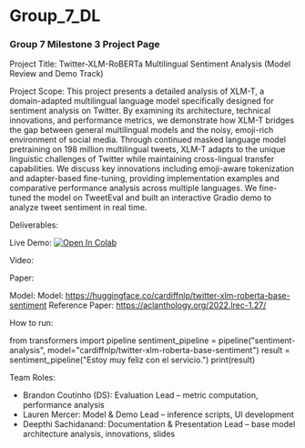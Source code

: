 # Group_7_DL
### Group 7 Milestone 3 Project Page




Project Title: Twitter-XLM-RoBERTa Multilingual Sentiment Analysis (Model Review and Demo Track)

Project Scope: This project presents a detailed analysis of XLM-T, a domain-adapted multilingual language model specifically designed for sentiment analysis on Twitter. By examining its architecture, technical innovations, and performance metrics, we demonstrate how XLM-T bridges the gap between general multilingual models and the noisy, emoji-rich environment of social media. Through continued masked language model pretraining on 198 million multilingual tweets, XLM-T adapts to the unique linguistic challenges of Twitter while maintaining cross-lingual transfer capabilities. We discuss key innovations including emoji-aware tokenization and adapter-based fine-tuning, providing implementation examples and comparative performance analysis across multiple languages. We fine-tuned the model on TweetEval and built an interactive Gradio demo to analyze tweet sentiment in real time.


Deliverables: 

Live Demo: [![Open In Colab](https://colab.research.google.com/assets/colab-badge.svg)](https://colab.research.google.com/github/lola12313/Group_7_DL/blob/main/Gradio_Demo.ipynb)


Video: 

Paper: 


Model: 
Model: https://huggingface.co/cardiffnlp/twitter-xlm-roberta-base-sentiment
Reference Paper: https://aclanthology.org/2022.lrec-1.27/


How to run: 

from transformers import pipeline
sentiment_pipeline = pipeline("sentiment-analysis", model="cardiffnlp/twitter-xlm-roberta-base-sentiment")
result = sentiment_pipeline("Estoy muy feliz con el servicio.")
print(result)



Team Roles: 	
* Brandon Coutinho (DS): Evaluation Lead – metric computation, performance analysis
* Lauren Mercer: Model & Demo Lead – inference scripts, UI development
* Deepthi Sachidanand: Documentation & Presentation Lead – base model architecture analysis, innovations, slides
